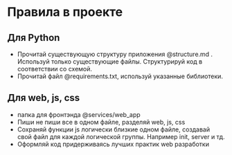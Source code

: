 # Правила в проекте

## Для Python

- Прочитай существующую структуру приложения @structure.md . Используй только существующие файлы. Структурируй код в соответствии со схемой. 
- Прочитай файл @requirements.txt, используй указанные библиотеки.

## Для web, js, css
- папка для фронтэнда @services/web_app
- Пиши не пиши все в одном файле, разделяй web, js, css
- Сохраняй функции js логически близкие одном файле, создавай свой файл для каждой логической группы. Например init, server и тд.
- Оформляй код придерживаясь лучших практик web разработки